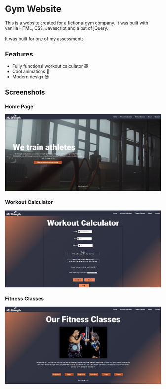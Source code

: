 # Gym Website

This is a website created for a fictional gym company. It was built with vanilla HTML, CSS, Javascript and a but of jQuery.
<br><br> It was built for one of my assessments.

## Features
* Fully functional workout calculator 🙀
* Cool animations 🤩
* Modern design 😎

## Screenshots

### Home Page
![Home Page](https://github.com/NeoFoxxo/gym-website/blob/master/gym-ss1.png)

### Workout Calculator
![Home Page](https://github.com/NeoFoxxo/gym-website/blob/master/gym-ss2.png)

### Fitness Classes
![Home Page](https://github.com/NeoFoxxo/gym-website/blob/master/gym-ss3.png)
